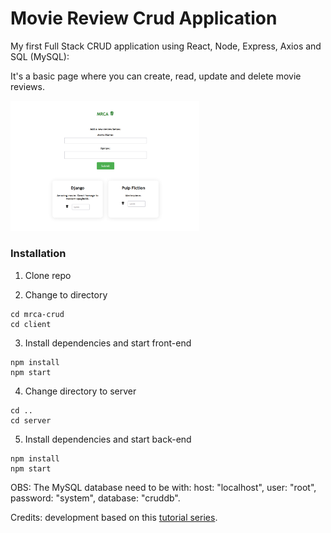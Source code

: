 # Movie Review Crud Application
 My first Full Stack CRUD application using React, Node, Express, Axios and SQL (MySQL):
 
 It's a basic page where you can create, read, update and delete movie reviews.
 
 <img src="demo.png" width="60%">
 
 ### Installation

1. Clone repo

2. Change to directory

````
cd mrca-crud
cd client
````   

3. Install dependencies and start front-end

````
npm install
npm start
````

4. Change directory to server

```
cd ..
cd server
```

5. Install dependencies and start back-end

````
npm install
npm start
````

OBS: The MySQL database need to be with:
  host: "localhost",
  user: "root",
  password: "system",
  database: "cruddb".
  
Credits: development based on this [tutorial series](https://www.youtube.com/watch?v=T8mqZZ0r-RA). 

